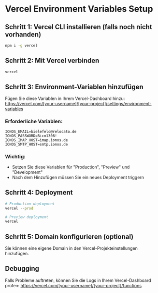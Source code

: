 # Vercel Environment Variables Setup

## Schritt 1: Vercel CLI installieren (falls noch nicht vorhanden)
```bash
npm i -g vercel
```

## Schritt 2: Mit Vercel verbinden
```bash
vercel
```

## Schritt 3: Environment-Variablen hinzufügen

Fügen Sie diese Variablen in Ihrem Vercel-Dashboard hinzu:
https://vercel.com/[your-username]/[your-project]/settings/environment-variables

### Erforderliche Variablen:

```
IONOS_EMAIL=bielefeld@relocato.de
IONOS_PASSWORD=Bicm1308!
IONOS_IMAP_HOST=imap.ionos.de
IONOS_SMTP_HOST=smtp.ionos.de
```

### Wichtig:
- Setzen Sie diese Variablen für "Production", "Preview" und "Development"
- Nach dem Hinzufügen müssen Sie ein neues Deployment triggern

## Schritt 4: Deployment
```bash
# Production deployment
vercel --prod

# Preview deployment
vercel
```

## Schritt 5: Domain konfigurieren (optional)
Sie können eine eigene Domain in den Vercel-Projekteinstellungen hinzufügen.

## Debugging
Falls Probleme auftreten, können Sie die Logs in Ihrem Vercel-Dashboard prüfen:
https://vercel.com/[your-username]/[your-project]/functions
